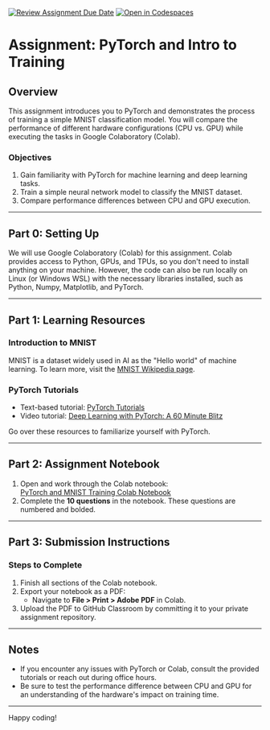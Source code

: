 [![Review Assignment Due Date](https://classroom.github.com/assets/deadline-readme-button-22041afd0340ce965d47ae6ef1cefeee28c7c493a6346c4f15d667ab976d596c.svg)](https://classroom.github.com/a/HQBXzGbf)
[![Open in Codespaces](https://classroom.github.com/assets/launch-codespace-2972f46106e565e64193e422d61a12cf1da4916b45550586e14ef0a7c637dd04.svg)](https://classroom.github.com/open-in-codespaces?assignment_repo_id=17750100)
# Assignment: PyTorch and Intro to Training

## Overview
This assignment introduces you to PyTorch and demonstrates the process of training a simple MNIST classification model. You will compare the performance of different hardware configurations (CPU vs. GPU) while executing the tasks in Google Colaboratory (Colab).

### Objectives
1. Gain familiarity with PyTorch for machine learning and deep learning tasks.
2. Train a simple neural network model to classify the MNIST dataset.
3. Compare performance differences between CPU and GPU execution.

---

## Part 0: Setting Up
We will use Google Colaboratory (Colab) for this assignment. Colab provides access to Python, GPUs, and TPUs, so you don't need to install anything on your machine. However, the code can also be run locally on Linux (or Windows WSL) with the necessary libraries installed, such as Python, Numpy, Matplotlib, and PyTorch.

---

## Part 1: Learning Resources
### Introduction to MNIST
MNIST is a dataset widely used in AI as the "Hello world" of machine learning. To learn more, visit the [MNIST Wikipedia page](https://en.wikipedia.org/wiki/MNIST_database).

### PyTorch Tutorials
- Text-based tutorial: [PyTorch Tutorials](https://pytorch.org/tutorials/)
- Video tutorial: [Deep Learning with PyTorch: A 60 Minute Blitz](https://pytorch.org/tutorials/beginner/deep_learning_60min_blitz.html)

Go over these resources to familiarize yourself with PyTorch.

---

## Part 2: Assignment Notebook
1. Open and work through the Colab notebook:  
   [PyTorch and MNIST Training Colab Notebook](https://colab.research.google.com/drive/1UxlpkyzhQSKvZOxUjZk_I_FUI0t4v6EC?copy=true)
2. Complete the **10 questions** in the notebook. These questions are numbered and bolded.

---

## Part 3: Submission Instructions
### Steps to Complete
1. Finish all sections of the Colab notebook.
2. Export your notebook as a PDF:
   - Navigate to **File > Print > Adobe PDF** in Colab.
3. Upload the PDF to GitHub Classroom by committing it to your private assignment repository.

---

## Notes
- If you encounter any issues with PyTorch or Colab, consult the provided tutorials or reach out during office hours.
- Be sure to test the performance difference between CPU and GPU for an understanding of the hardware's impact on training time.

---

Happy coding!

